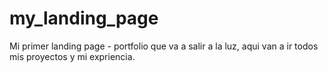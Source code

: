 # my_landing_page
Mi primer landing page - portfolio que va a salir a la luz, aqui van a ir todos mis proyectos y mi expriencia.
